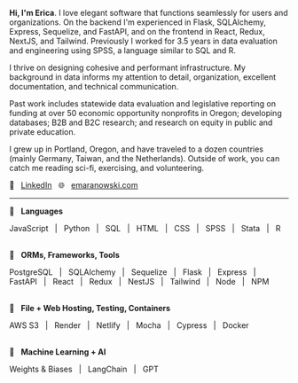 **Hi, I'm Erica**. I love elegant software that functions seamlessly for users and organizations. On the backend I'm experienced in Flask, SQLAlchemy, Express, Sequelize, and FastAPI, and on the frontend in React, Redux, NextJS, and Tailwind. Previously I worked for 3.5 years in data evaluation and engineering using SPSS, a language similar to SQL and R.

I thrive on designing cohesive and performant infrastructure. My background in data informs my attention to detail, organization, excellent documentation, and technical communication.

Past work includes statewide data evaluation and legislative reporting on funding at over 50 economic opportunity nonprofits in Oregon; developing databases; B2B and B2C research; and research on equity in public and private education.

I grew up in Portland, Oregon, and have traveled to a dozen countries (mainly Germany, Taiwan, and the Netherlands). Outside of work, you can catch me reading sci-fi, exercising, and volunteering.

👤 &nbsp; [LinkedIn](https://in.linkedin.com/in/erica-maranowski) &nbsp; 🌐 &nbsp; [emaranowski.com](https://emaranowski.com)
<br>

***

🔹 &nbsp; **Languages**

JavaScript &nbsp; | &nbsp;
Python &nbsp; | &nbsp;
SQL &nbsp; | &nbsp;
HTML &nbsp; | &nbsp;
CSS &nbsp; | &nbsp;
SPSS &nbsp; | &nbsp;
Stata &nbsp; | &nbsp;
R
<br><br>

🔹 &nbsp; **ORMs, Frameworks, Tools**

PostgreSQL &nbsp; | &nbsp;
SQLAlchemy &nbsp; | &nbsp;
Sequelize &nbsp; | &nbsp;
Flask &nbsp; | &nbsp;
Express &nbsp; | &nbsp;
FastAPI &nbsp; | &nbsp;
React &nbsp; | &nbsp;
Redux &nbsp; | &nbsp;
NestJS &nbsp; | &nbsp;
Tailwind &nbsp; | &nbsp;
Node &nbsp; | &nbsp;
NPM
<br><br>

🔹 &nbsp; **File + Web Hosting, Testing, Containers**

AWS S3 &nbsp; | &nbsp;
Render &nbsp; | &nbsp;
Netlify &nbsp; | &nbsp;
Mocha &nbsp; | &nbsp;
Cypress &nbsp; | &nbsp;
Docker
<br><br>

🔹 &nbsp; **Machine Learning + AI**

Weights & Biases &nbsp; | &nbsp;
LangChain &nbsp; | &nbsp;
GPT
